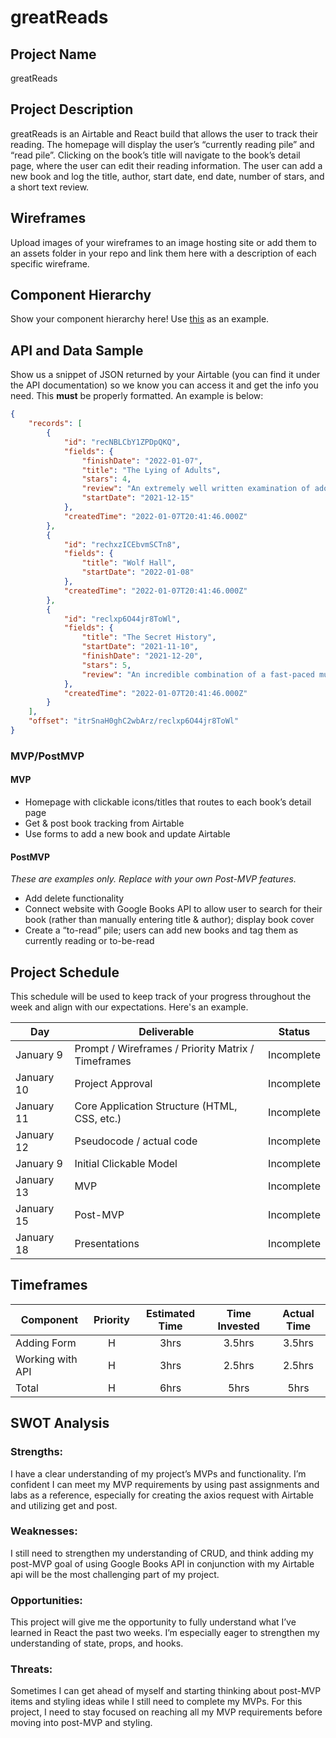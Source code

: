 # greatReads

## Project Name
greatReads

## Project Description

greatReads is an Airtable and React build that allows the user to track their reading. The homepage will display the user’s “currently reading pile” and “read pile”. Clicking on the book’s title will navigate to the book’s detail page, where the user can edit their reading information. The user can add a new book and log the title, author, start date, end date, number of stars, and a short text review.

## Wireframes

Upload images of your wireframes to an image hosting site or add them to an assets folder in your repo and link them here with a description of each specific wireframe.

## Component Hierarchy
Show your component hierarchy here! Use [this](https://cms-assets.tutsplus.com/uploads/users/1795/posts/30352/image/GettingStartedWithReduxTutorial-React-Component-Structure.png) as an example.

## API and Data Sample

Show us a snippet of JSON returned by your Airtable (you can find it under the API documentation) so we know you can access it and get the info you need. This __must__ be properly formatted. An example is below:

```json
{
    "records": [
        {
            "id": "recNBLCbY1ZPDpQKQ",
            "fields": {
                "finishDate": "2022-01-07",
                "title": "The Lying of Adults",
                "stars": 4,
                "review": "An extremely well written examination of adolescence in 1990's Naples.",
                "startDate": "2021-12-15"
            },
            "createdTime": "2022-01-07T20:41:46.000Z"
        },
        {
            "id": "rechxzICEbvmSCTn8",
            "fields": {
                "title": "Wolf Hall",
                "startDate": "2022-01-08"
            },
            "createdTime": "2022-01-07T20:41:46.000Z"
        },
        {
            "id": "reclxp6O44jr8ToWl",
            "fields": {
                "title": "The Secret History",
                "startDate": "2021-11-10",
                "finishDate": "2021-12-20",
                "stars": 5,
                "review": "An incredible combination of a fast-paced murder mystery and a deep look the intersection of life & art. "
            },
            "createdTime": "2022-01-07T20:41:46.000Z"
        }
    ],
    "offset": "itrSnaH0ghC2wbArz/reclxp6O44jr8ToWl"
}
```

### MVP/PostMVP

#### MVP 

- Homepage with clickable icons/titles that routes to each book’s detail page
- Get & post book tracking from Airtable
- Use forms to add a new book and update Airtable

#### PostMVP  
*These are examples only. Replace with your own Post-MVP features.*

- Add delete functionality
- Connect website with Google Books API to allow user to search for their book (rather than manually entering title & author); display book cover
- Create a “to-read” pile; users can add new books and tag them as currently reading or to-be-read

## Project Schedule

This schedule will be used to keep track of your progress throughout the week and align with our expectations. Here's an example.

|  Day | Deliverable | Status
|---|---| ---|
|January 9| Prompt / Wireframes / Priority Matrix / Timeframes | Incomplete
|January 10| Project Approval | Incomplete
|January 11| Core Application Structure (HTML, CSS, etc.) | Incomplete
|January 12| Pseudocode / actual code | Incomplete
|January 9| Initial Clickable Model  | Incomplete
|January 13| MVP | Incomplete
|January 15| Post-MVP | Incomplete
|January 18| Presentations | Incomplete

## Timeframes


| Component | Priority | Estimated Time | Time Invested | Actual Time |
| --- | :---: |  :---: | :---: | :---: |
| Adding Form | H | 3hrs| 3.5hrs | 3.5hrs |
| Working with API | H | 3hrs| 2.5hrs | 2.5hrs |
| Total | H | 6hrs| 5hrs | 5hrs |

## SWOT Analysis

### Strengths: 
I have a clear understanding of my project’s MVPs and functionality. I’m confident I can meet my MVP requirements by using past assignments and labs as a reference, especially for creating the axios request with Airtable and utilizing get and post. 

### Weaknesses:
I still need to strengthen my understanding of CRUD, and think adding my post-MVP goal of using Google Books API in conjunction with my Airtable api will be the most challenging part of my project. 

### Opportunities:
This project will give me the opportunity to fully understand what I’ve learned in React the past two weeks. I’m especially eager to strengthen my understanding of state, props, and hooks. 

### Threats:
Sometimes I can get ahead of myself and starting thinking about post-MVP items and styling ideas while I still need to complete my MVPs. For this project, I need to stay focused on reaching all my MVP requirements before moving into post-MVP and styling. 
